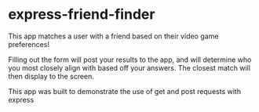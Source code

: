 # express-friend-finder

This app matches a user with a friend based on their video game preferences!

Filling out the form will post your results to the app, and will determine who you most closely align with based off your answers. The closest match will then display to the screen.

This app was built to demonstrate the use of get and post requests with express
